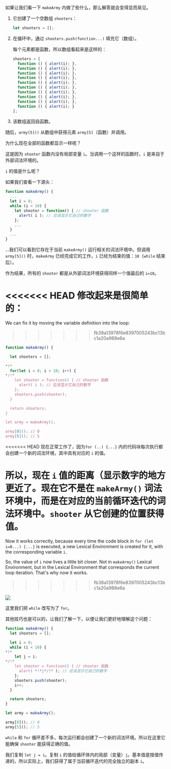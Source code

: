 
如果让我们看一下 `makeArmy` 内做了些什么，那么解答就会变得显而易见。

1. 它创建了一个空数组 `shooters`：

    ```js
    let shooters = [];
    ```
2. 在循环中，通过 `shooters.push(function...)` 填充它（数组）。

    每个元素都是函数，所以数组看起来是这样的：

    ```js no-beautify
    shooters = [
      function () { alert(i); },
      function () { alert(i); },
      function () { alert(i); },
      function () { alert(i); },
      function () { alert(i); },
      function () { alert(i); },
      function () { alert(i); },
      function () { alert(i); },
      function () { alert(i); },
      function () { alert(i); }
    ];
    ```

3. 该数组返回自函数。

随后，`army[5]()` 从数组中获得元素 `army[5]`（函数）并调用。

为什么现在全部的函数都显示一样呢？

这是因为 `shooter` 函数内没有局部变量 `i`。当调用一个这样的函数时，`i` 是来自于外部词法环境的。

`i` 的值是什么呢？

如果我们查看一下源头：

```js
function makeArmy() {
  ...
  let i = 0;
  while (i < 10) {
    let shooter = function() { // shooter 函数
      alert( i ); // 应该显示它自己的数字
    };
    ...
  }
  ...
}
```

...我们可以看到它存在于当前 `makeArmy()` 运行相关的词法环境中。但调用 `army[5]()` 时，`makeArmy` 已经完成它的工作，`i` 已经为结束的值：`10`（`while` 结束后）。

作为结果，所有的 `shooter` 都是从外部词法环境获得同样一个值最后的 `i=10`。

<<<<<<< HEAD
修改起来是很简单的：
=======
We can fix it by moving the variable definition into the loop:
>>>>>>> fb38a13978f6e8397005243bc13bc1a20a988e6a

```js run demo
function makeArmy() {

  let shooters = [];

*!*
  for(let i = 0; i < 10; i++) {
*/!*
    let shooter = function() { // shooter 函数
      alert( i ); // 应该显示它自己的数字
    };
    shooters.push(shooter);
  }

  return shooters;
}

let army = makeArmy();

army[0](); // 0
army[5](); // 5
```

<<<<<<< HEAD
现在正常工作了，因为`for (..) {...}` 内的代码块每次执行都会创建一个新的词法环境，其中具有对应的 `i` 的值。

所以，现在 `i` 值的距离（显示数字的地方更近了。现在它不是在 `makeArmy()` 词法环境中，而是在对应的当前循环迭代的词法环境中。`shooter` 从它创建的位置获得值。
=======
Now it works correctly, because every time the code block in `for (let i=0...) {...}` is executed, a new Lexical Environment is created for it, with the corresponding variable `i`.

So, the value of `i` now lives a little bit closer. Not in `makeArmy()` Lexical Environment, but in the Lexical Environment that corresponds the current loop iteration. That's why now it works.
>>>>>>> fb38a13978f6e8397005243bc13bc1a20a988e6a

![](lexenv-makearmy.svg)

这里我们把 `while` 改写为了 `for`。

其他技巧也是可以的，让我们了解一下，以便让我们更好地理解这个问题：

```js run
function makeArmy() {
  let shooters = [];

  let i = 0;
  while (i < 10) {
*!*
    let j = i;
*/!*
    let shooter = function() { // shooter 函数
      alert( *!*j*/!* ); // 应该显示它自己的数字
    };
    shooters.push(shooter);
    i++;
  }

  return shooters;
}

let army = makeArmy();

army[0](); // 0
army[5](); // 5
```

`while` 和 `for` 循环差不多，每次运行都会创建了一个新的词法环境。所以在这里它能确保 `shooter` 能获得正确的值。

我们复制 `let j = i`。复制 `i` 的值给循环体内的局部（变量）`j`。基本值是按值传递的，所以实际上，我们获得了属于当前循环迭代的完全独立的副本 `i`。
